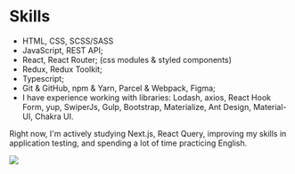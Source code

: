 # Skills
- HTML, CSS, SCSS/SASS
- JavaScript, REST API;
- React, React Router; (css modules & styled components)
- Redux, Redux Toolkit;
- Typescript;
- Git & GitHub, npm & Yarn, Parcel & Webpack, Figma;
- I have experience working with libraries: Lodash, axios, React Hook Form, yup, SwiperJs, Gulp, Bootstrap, Materialize, Ant Design, Material-UI, Chakra UI.

Right now, I'm actively studying Next.js, React Query, improving my skills in application testing, and spending a lot of time practicing English.

![](https://github-readme-stats.vercel.app/api/top-langs/?username=Jkwal&theme=react&hide_border=false&include_all_commits=false&count_private=false&layout=compact)
